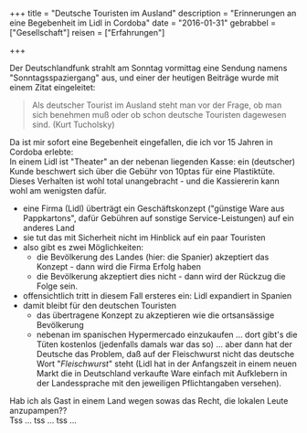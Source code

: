 +++
title 		= "Deutsche Touristen im Ausland"
description = "Erinnerungen an eine Begebenheit im Lidl in Cordoba"
date 		= "2016-01-31"
gebrabbel 	= ["Gesellschaft"]
reisen 	    = ["Erfahrungen"]

+++

Der Deutschlandfunk strahlt am Sonntag vormittag eine Sendung namens "Sonntagsspaziergang" aus, und einer der heutigen Beiträge wurde mit einem Zitat eingeleitet:

> Als deutscher Tourist im Ausland steht man vor der Frage, ob man sich benehmen muß oder ob schon deutsche Touristen dagewesen sind. (Kurt Tucholsky)

<!--more-->
Da ist mir sofort eine Begebenheit eingefallen, die ich vor 15 Jahren in Cordoba erlebte:   
In einem Lidl ist "Theater" an der nebenan liegenden Kasse: ein (deutscher) Kunde beschwert sich über die Gebühr von 10ptas für eine Plastiktüte. Dieses Verhalten ist wohl total unangebracht - und die Kassiererin kann wohl am wenigsten dafür.

- eine Firma (Lidl) überträgt ein Geschäftskonzept ("günstige Ware aus Pappkartons", dafür Gebühren auf sonstige Service-Leistungen) auf ein anderes Land
- sie tut das mit Sicherheit nicht im Hinblick auf ein paar Touristen
- also gibt es zwei Möglichkeiten:
    - die Bevölkerung des Landes (hier: die Spanier) akzeptiert das Konzept - dann wird die Firma Erfolg haben
    - die Bevölkerung akzeptiert dies nicht - dann wird der Rückzug die Folge sein.
- offensichtlich tritt in diesem Fall ersteres ein: Lidl expandiert in Spanien
- damit bleibt für den deutschen Touristen
    - das übertragene Konzept zu akzeptieren wie die ortsansässige Bevölkerung
    - nebenan im spanischen Hypermercado einzukaufen ... dort gibt's die Tüten kostenlos (jedenfalls damals war das so)
... aber dann hat der Deutsche das Problem, daß auf der Fleischwurst nicht das deutsche Wort "_Fleischwurst_" steht (Lidl hat in der Anfangszeit in einem neuen Markt die in Deutschland verkaufte Ware einfach mit Aufklebern in der Landessprache mit den jeweiligen Pflichtangaben versehen).

Hab ich als Gast in einem Land wegen sowas das Recht, die lokalen Leute anzupampen??    
Tss ... tss ... tss ...
